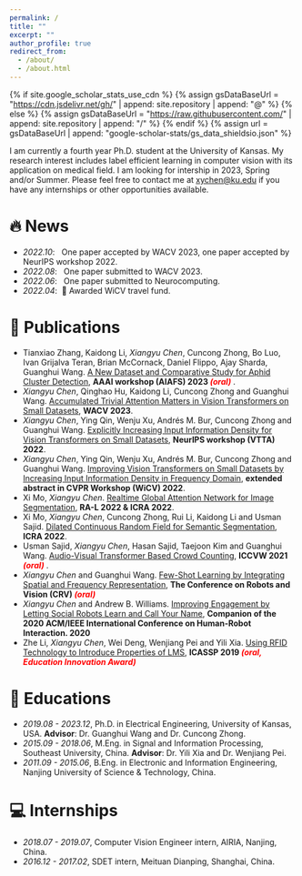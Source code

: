 ```yaml
---
permalink: /
title: ""
excerpt: ""
author_profile: true
redirect_from: 
  - /about/
  - /about.html
---
```


{% if site.google_scholar_stats_use_cdn %}
{% assign gsDataBaseUrl = "https://cdn.jsdelivr.net/gh/" | append: site.repository | append: "@" %}
{% else %}
{% assign gsDataBaseUrl = "https://raw.githubusercontent.com/" | append: site.repository | append: "/" %}
{% endif %}
{% assign url = gsDataBaseUrl | append: "google-scholar-stats/gs_data_shieldsio.json" %}

<span class='anchor' id='about-me'></span>

I am currently a fourth year Ph.D. student at the University of Kansas. My research interest includes label efficient learning in computer vision with its application on medical field. I am looking for intership in 2023, Spring and/or Summer. Please feel free to contact me at xychen@ku.edu if you have any internships or other opportunities available.


# 🔥 News
- *2022.10*: &nbsp; One paper accepted by WACV 2023, one paper accepted by NeurIPS workshop 2022.
- *2022.08*: &nbsp; One paper submitted to WACV 2023.
- *2022.06*: &nbsp; One paper submitted to Neurocomputing.
- *2022.04*: &nbsp;🎉 Awarded WiCV travel fund. 

# 📝 Publications 
- Tianxiao Zhang, Kaidong Li, *Xiangyu Chen*, Cuncong Zhong, Bo Luo, Ivan Grijalva Teran, Brian McCornack, Daniel Flippo, Ajay Sharda, Guanghui Wang. [A New Dataset and Comparative Study for Aphid Cluster Detection](https://openreview.net/forum?id=BuQ50s9ces&noteId=DWFovQ4Txg), **AAAI workshop (AIAFS) 2023 <span style="color:red"> *(oral)* </span>**.
- *Xiangyu Chen*, Qinghao Hu, Kaidong Li, Cuncong Zhong and Guanghui Wang. [Accumulated Trivial Attention Matters in Vision Transformers on Small Datasets](https://arxiv.org/abs/2210.12333), **WACV 2023**.
- *Xiangyu Chen*, Ying Qin, Wenju Xu, Andrés M. Bur, Cuncong Zhong and Guanghui Wang. [Explicitly Increasing Input Information Density for Vision Transformers on Small Datasets](https://arxiv.org/abs/2210.14319), **NeurIPS workshop (VTTA) 2022**.
- *Xiangyu Chen*, Ying Qin, Wenju Xu, Andrés M. Bur, Cuncong Zhong and Guanghui Wang. [Improving Vision Transformers on Small Datasets by Increasing Input Information Density in Frequency Domain](https://www.cs.ryerson.ca/~wangcs/papers/cvprw22.pdf), **extended abstract in CVPR Workshop (WiCV) 2022**.
- Xi Mo, *Xiangyu Chen*. [Realtime Global Attention Network for Image Segmentation](https://arxiv.org/pdf/2112.12939), **RA-L 2022 & ICRA 2022**.
- Xi Mo, *Xiangyu Chen*, Cuncong Zhong, Rui Li, Kaidong Li and Usman Sajid. [Dilated Continuous Random Field for Semantic Segmentation](https://arxiv.org/pdf/2202.00162), **ICRA 2022**.
- Usman Sajid, *Xiangyu Chen*, Hasan Sajid, Taejoon Kim and Guanghui Wang. [Audio-Visual Transformer Based Crowd Counting](https://openaccess.thecvf.com/content/ICCV2021W/DeepMTL/papers/Sajid_Audio-Visual_Transformer_Based_Crowd_Counting_ICCVW_2021_paper.pdf), **ICCVW 2021 <span style="color:red"> *(oral)* </span>**.
- *Xiangyu Chen* and Guanghui Wang. [Few-Shot Learning by Integrating Spatial and Frequency Representation](https://arxiv.org/pdf/2105.05348), **The Conference on Robots and Vision (CRV) <span style="color:red"> *(oral)* </span>**
- *Xiangyu Chen* and Andrew B. Williams. [Improving Engagement by Letting Social Robots Learn and Call Your Name](https://dl.acm.org/doi/abs/10.1145/3371382.3378355), **Companion of the 2020 ACM/IEEE International Conference on Human-Robot Interaction. 2020**
- Zhe Li, *Xiangyu Chen*, Wei Deng, Wenjiang Pei and Yili Xia. [Using RFID Technology to Introduce Properties of LMS](https://ieeexplore.ieee.org/abstract/document/8683764), **ICASSP 2019 <span style="color:red"> *(oral, Education Innovation Award)* </span>**

# 📖 Educations
- *2019.08 - 2023.12*, Ph.D. in Electrical Engineering, University of Kansas, USA. **Advisor**: Dr. Guanghui Wang and Dr. Cuncong Zhong.
- *2015.09 - 2018.06*, M.Eng. in Signal and Information Processing, Southeast University, China. **Advisor**: Dr. Yili Xia and Dr. Wenjiang Pei.
- *2011.09 - 2015.06*, B.Eng. in Electronic and Information Engineering, Nanjing University of Science & Technology, China. 


# 💻 Internships
- *2018.07 - 2019.07*, Computer Vision Engineer intern, AIRIA, Nanjing, China.
- *2016.12 - 2017.02*, SDET intern, Meituan Dianping, Shanghai, China.

